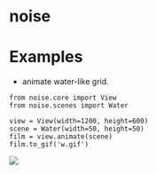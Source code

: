 # noise
# Examples
- animate water-like grid.
```
from noise.core import View
from noise.scenes import Water

view = View(width=1200, height=600)
scene = Water(width=50, height=50)
film = view.animate(scene)
film.to_gif('w.gif')
```
![](examples/w.gif)
